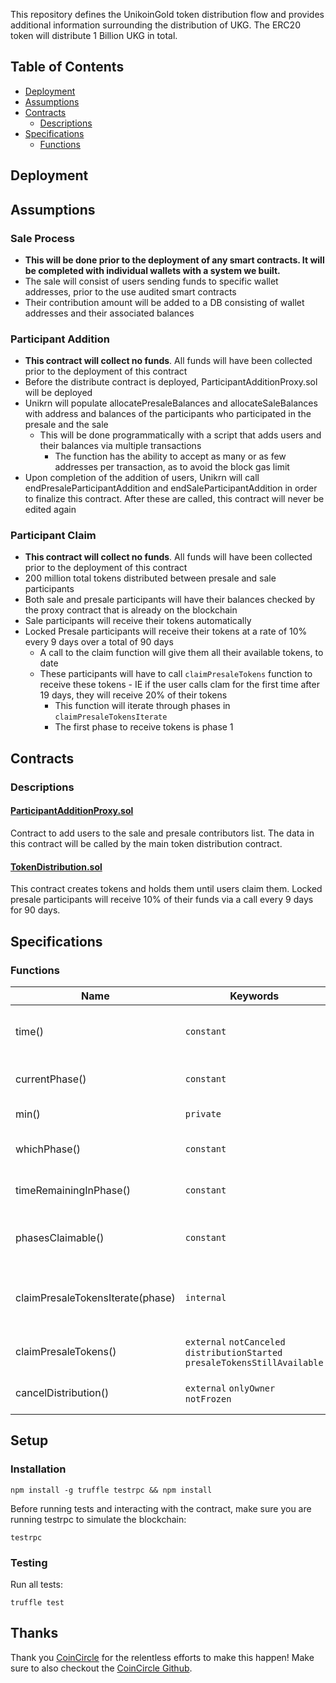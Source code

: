 This repository defines the UnikoinGold token distribution flow and provides additional information surrounding the distribution of UKG. The ERC20 token will distribute 1 Billion UKG in total.

## Table of Contents

* [Deployment](#deployment)
* [Assumptions](#assumptions)
* [Contracts](#contracts)
    * [Descriptions](#descriptions)
* [Specifications](#specifications)
    * [Functions](#functions)

## Deployment


## Assumptions

### Sale Process
- **This will be done prior to the deployment of any smart contracts. It will be completed with individual wallets with
a system we built.**
- The sale will consist of users sending funds to specific wallet addresses, prior to the use audited smart contracts
- Their contribution amount will be added to a DB consisting of wallet addresses and their associated balances

### Participant Addition
- **This contract will collect no funds**. All funds will have been collected prior to the deployment of this contract
- Before the distribute contract is deployed, ParticipantAdditionProxy.sol will be deployed
- Unikrn will populate allocatePresaleBalances and allocateSaleBalances with address and balances of the 
participants who participated in the presale and the sale
    - This will be done programmatically with a script that adds users and their balances via multiple transactions
        - The function has the ability to accept as many or as few addresses per transaction, as to avoid the block
        gas limit
- Upon completion of the addition of users, Unikrn will call endPresaleParticipantAddition and endSaleParticipantAddition
in order to finalize this contract. After these are called, this contract will never be edited again

### Participant Claim 
- **This contract will collect no funds**. All funds will have been collected prior to the deployment of this contract
- 200 million total tokens distributed between presale and sale participants
- Both sale and presale participants will have their balances checked by the proxy contract that is already on the
blockchain
- Sale participants will receive their tokens automatically
- Locked Presale participants will receive their tokens at a rate of 10% every 9 days over a total of 90 days
    - A call to the claim function will give them all their available tokens, to date
    - These participants will have to call `claimPresaleTokens` function to receive these tokens
            - IE if the user calls clam for the first time after 19 days, they will receive 20% of their tokens
        - This function will iterate through phases in `claimPresaleTokensIterate` 
        - The first phase to receive tokens is phase 1

## Contracts

### Descriptions

#### [ParticipantAdditionProxy.sol](https://github.com/unikoingold/UnikoinGold-UKG-Contract/blob/master/contracts/ParticipantAdditionProxy.sol)
Contract to add users to the sale and presale contributors list. The data in this contract will be called by the main token distribution contract.

#### [TokenDistribution.sol](https://github.com/unikoingold/UnikoinGold-UKG-Contract/blob/master/contracts/TokenDistribution.sol)
This contract creates tokens and holds them until users claim them. Locked presale participants will receive 10% of their funds via a call every 9 days for 90 days.

## Specifications


### Functions
Name | Keywords | Description
--- | --- | ---
time() | `constant` | Returns the block.timstamp. Necessary for testing.
currentPhase() | `constant` | Returns the current phase number that the distribution is on.
min() | `private` | Returns the mininum of two numbers.
whichPhase() | `constant` | Calculates the phase number that the distribution is on.
timeRemainingInPhase() | `constant` | Returns the time remaining in the current phase
phasesClaimable() | `constant` | Returns the number of phases a participant has available to claim
claimPresaleTokensIterate(phase) | `internal` | Internal function that gets looped through based on when presale user calls claimPresaleTokens().
claimPresaleTokens() | `external` `notCanceled` `distributionStarted` `presaleTokensStillAvailable` | User calls this function to claim their presale tokens.
cancelDistribution() | `external` `onlyOwner` `notFrozen` | Cancels distribution if a false parameter is entered.

## Setup

### Installation
```
npm install -g truffle testrpc && npm install
```

Before running tests and interacting with the contract, make sure you are running testrpc to simulate the blockchain:
```
testrpc
```


### Testing
Run all tests:
```
truffle test
```

## Thanks
Thank you [CoinCircle](https://coincircle.com/) for the relentless efforts to make this happen! Make sure to also checkout the [CoinCircle Github](https://github.com/coincircle).